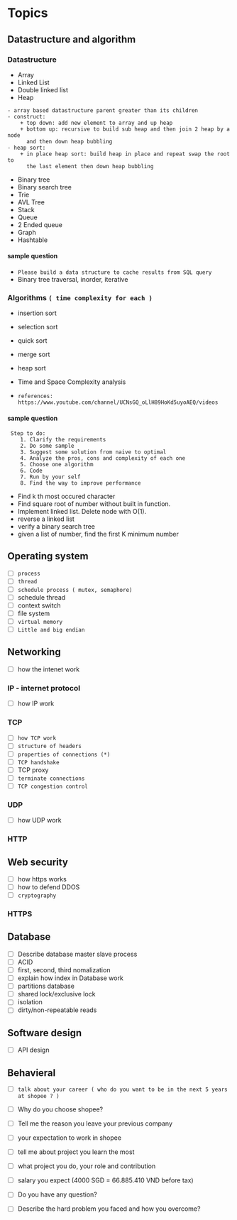# Topics

## Datastructure and algorithm

### Datastructure

- Array
- Linked List
- Double linked list
- Heap
```
- array based datastructure parent greater than its children
- construct: 
    + top down: add new element to array and up heap
    + bottom up: recursive to build sub heap and then join 2 heap by a node 
      and then down heap bubbling
- heap sort: 
    + in place heap sort: build heap in place and repeat swap the root to 
      the last element then down heap bubbling
```

- Binary tree
- Binary search tree
- Trie
- AVL Tree
- Stack
- Queue
- 2 Ended queue
- Graph
- Hashtable

#### sample question

- `Please build a data structure to cache results from SQL query `
- Binary tree traversal, inorder, iterative

### Algorithms `( time complexity for each )`
- insertion sort
- selection sort
- quick sort
- merge sort
- heap sort
- Time and Space Complexity analysis

- `references: https://www.youtube.com/channel/UCNsGQ_oLlH89HoKd5uyoAEQ/videos`

#### sample question

```
 Step to do: 
    1. Clarify the requirements
    2. Do some sample 
    3. Suggest some solution from naive to optimal
    4. Analyze the pros, cons and complexity of each one
    5. Choose one algorithm
    6. Code
    7. Run by your self
    8. Find the way to improve performance
```

- Find k th most occured character
- Find square root of number without built in function.
- Implement linked list. Delete node with O(1).
- reverse a linked list
- verify a binary search tree
- given a list of number, find the first K minimum number

## Operating system
- [ ] `process`
- [ ] `thread`
- [ ] `schedule process ( mutex, semaphore)`
- [ ] schedule thread
- [ ] context switch
- [ ] file system
- [ ] `virtual memory`
- [ ] `Little and big endian`

## Networking

- [ ] how the intenet work

### IP - internet protocol

- [ ] how IP work

### TCP
- [ ] `how TCP work`
- [ ] `structure of headers`
- [ ] `properties of connections (*)`
- [ ] `TCP handshake`
- [ ] TCP proxy
- [ ] `terminate connections`
- [ ] `TCP congestion control`

### UDP
- [ ] how UDP work 

### HTTP

## Web security

- [ ] how https works
- [ ] how to defend DDOS
- [ ] `cryptography`

### HTTPS

## Database
- [ ] Describe database master slave process
- [ ] ACID
- [ ] first, second, third nomalization
- [ ] explain how index in Database work
- [ ] partitions database
- [ ] shared lock/exclusive lock
- [ ] isolation
- [ ] dirty/non-repeatable reads

## Software design
- [ ] API design

## Behavieral
- [ ] `talk about your career ( who do you want to be in the next 5 years at shopee ? )`
- [ ] Why do you choose shopee?
- [ ] Tell me the reason you leave your previous company
- [ ] your expectation to work in shopee
- [ ] tell me about project you learn the most
- [ ] what project you do, your role and contribution
- [ ] salary you expect (4000 SGD = 66.885.410 VND before tax)
- [ ] Do you have any question? 
- [ ] Describe the hard problem you faced and how you overcome?




